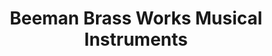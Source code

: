 ---
title: "Beeman Brass Works Musical Instruments"
url: /chesterland/beeman-brass-works-musical-instruments/
shop: musical instrument
---